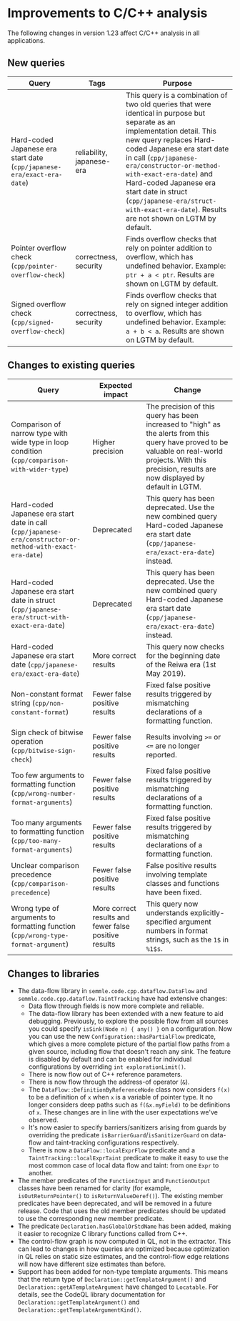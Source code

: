 # Improvements to C/C++ analysis

The following changes in version 1.23 affect C/C++ analysis in all applications.

## New queries

| **Query**                   | **Tags**  | **Purpose**                                                        |
|-----------------------------|-----------|--------------------------------------------------------------------|
| Hard-coded Japanese era start date (`cpp/japanese-era/exact-era-date`) | reliability, japanese-era | This query is a combination of two old queries that were identical in purpose but separate as an implementation detail.  This new query replaces Hard-coded Japanese era start date in call (`cpp/japanese-era/constructor-or-method-with-exact-era-date`) and Hard-coded Japanese era start date in struct (`cpp/japanese-era/struct-with-exact-era-date`). Results are not shown on LGTM by default. |
| Pointer overflow check (`cpp/pointer-overflow-check`) | correctness, security | Finds overflow checks that rely on pointer addition to overflow, which has undefined behavior. Example: `ptr + a < ptr`. Results are shown on LGTM by default. |
| Signed overflow check (`cpp/signed-overflow-check`) | correctness, security | Finds overflow checks that rely on signed integer addition to overflow, which has undefined behavior. Example: `a + b < a`. Results are shown on LGTM by default. |


## Changes to existing queries

| **Query**                  | **Expected impact**    | **Change**                                                       |
|----------------------------|------------------------|------------------------------------------------------------------|
| Comparison of narrow type with wide type in loop condition (`cpp/comparison-with-wider-type`) | Higher precision | The precision of this query has been increased to "high" as the alerts from this query have proved to be valuable on real-world projects. With this precision, results are now displayed by default in LGTM. |
| Hard-coded Japanese era start date in call (`cpp/japanese-era/constructor-or-method-with-exact-era-date`) | Deprecated | This query has been deprecated.  Use the new combined query Hard-coded Japanese era start date (`cpp/japanese-era/exact-era-date`) instead. |
| Hard-coded Japanese era start date in struct (`cpp/japanese-era/struct-with-exact-era-date`) | Deprecated | This query has been deprecated.  Use the new combined query Hard-coded Japanese era start date (`cpp/japanese-era/exact-era-date`) instead. |
| Hard-coded Japanese era start date (`cpp/japanese-era/exact-era-date`) | More correct results | This query now checks for the beginning date of the Reiwa era (1st May 2019). |
| Non-constant format string (`cpp/non-constant-format`) | Fewer false positive results | Fixed false positive results triggered by mismatching declarations of a formatting function. |
| Sign check of bitwise operation (`cpp/bitwise-sign-check`) | Fewer false positive results | Results involving `>=` or `<=` are no longer reported. |
| Too few arguments to formatting function (`cpp/wrong-number-format-arguments`) | Fewer false positive results | Fixed false positive results triggered by mismatching declarations of a formatting function. |
| Too many arguments to formatting function (`cpp/too-many-format-arguments`) | Fewer false positive results | Fixed false positive results triggered by mismatching declarations of a formatting function. |
| Unclear comparison precedence (`cpp/comparison-precedence`) | Fewer false positive results | False positive results involving template classes and functions have been fixed. |
| Wrong type of arguments to formatting function (`cpp/wrong-type-format-argument`) | More correct results and fewer false positive results | This query now understands explicitly-specified argument numbers in format strings, such as the `1$` in `%1$s`. |

## Changes to libraries

* The data-flow library in `semmle.code.cpp.dataflow.DataFlow` and
  `semmle.code.cpp.dataflow.TaintTracking` have had extensive changes:
  * Data flow through fields is now more complete and reliable.
  * The data-flow library has been extended with a new feature to aid debugging. 
    Previously, to explore the possible flow from all sources you could specify `isSink(Node n) { any() }` on a configuration. 
    Now you can use the new `Configuration::hasPartialFlow` predicate, 
    which gives a more complete picture of the partial flow paths from a given source, including flow that doesn't reach any sink.
    The feature is disabled by default and can be enabled for individual configurations by overriding `int explorationLimit()`.
  * There is now flow out of C++ reference parameters.
  * There is now flow through the address-of operator (`&`).
  * The `DataFlow::DefinitionByReferenceNode` class now considers `f(x)` to be a
    definition of `x` when `x` is a variable of pointer type. It no longer
    considers deep paths such as `f(&x.myField)` to be definitions of `x`. These
    changes are in line with the user expectations we've observed.
  * It's now easier to specify barriers/sanitizers
    arising from guards by overriding the predicate
    `isBarrierGuard`/`isSanitizerGuard` on data-flow and taint-tracking
    configurations respectively.
  * There is now a `DataFlow::localExprFlow` predicate and a
    `TaintTracking::localExprTaint` predicate to make it easy to use the most
    common case of local data flow and taint: from one `Expr` to another.
* The member predicates of the `FunctionInput` and `FunctionOutput` classes have been renamed for
  clarity (for example, `isOutReturnPointer()` to `isReturnValueDeref()`). The existing member predicates
  have been deprecated, and will be removed in a future release. Code that uses the old member
  predicates should be updated to use the corresponding new member predicate.
* The predicate `Declaration.hasGlobalOrStdName` has been added, making it
  easier to recognize C library functions called from C++.
* The control-flow graph is now computed in QL, not in the extractor. This can
  lead to changes in how queries are optimized because
  optimization in QL relies on static size estimates, and the control-flow edge
  relations will now have different size estimates than before.
* Support has been added for non-type template arguments.  This means that the
  return type of `Declaration::getTemplateArgument()` and
  `Declaration::getATemplateArgument` have changed to `Locatable`.  For details, see the
  CodeQL library documentation for `Declaration::getTemplateArgument()` and
  `Declaration::getTemplateArgumentKind()`.

